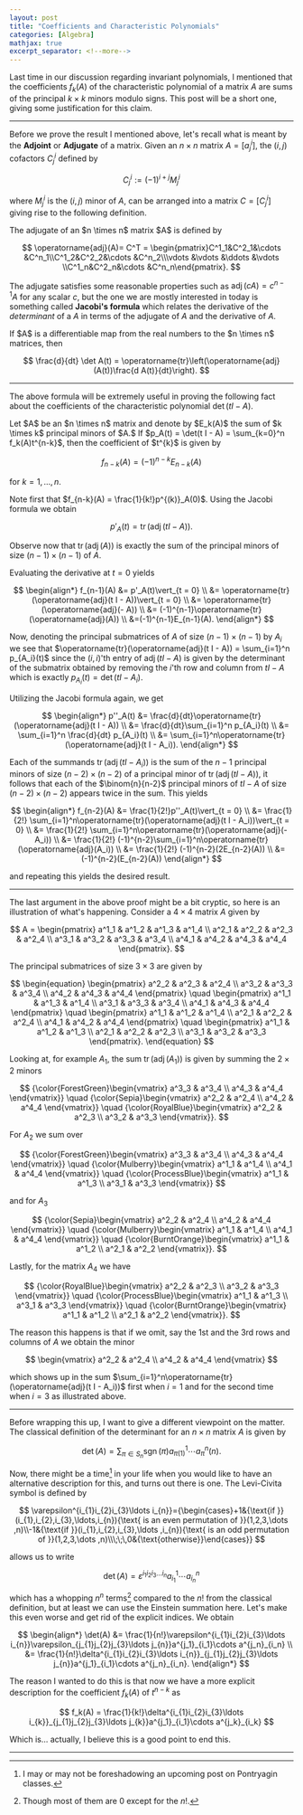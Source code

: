 ```yaml
---
layout: post
title: "Coefficients and Characteristic Polynomials"
categories: [Algebra]
mathjax: true
excerpt_separator: <!--more-->
---
```


Last time in our discussion regarding invariant polynomials, I mentioned that the coefficients $f_k(A)$ of the characteristic polynomial of a matrix $A$ are sums of the principal $k \times k$ minors modulo signs. This post will be a short one, giving some justification for this claim.

<!--more-->

---

Before we prove the result I mentioned above, let's recall what is meant by the <b>Adjoint</b> or <b>Adjugate</b> of a matrix. Given an $n \times n$ matrix $A = [a^i_j]$, the $(i,j)$ cofactors $C^i_j$ defined by 

$$
C^i_j := (-1)^{i+j}M^i_j
$$

where $M^i_j$ is the $(i,j)$ minor of $A$, can be arranged into a matrix $C = [C^i_j]$ giving rise to the following definition.

<div class="definition">
The adjugate of an $n \times n$ matrix $A$ is defined by

$$
\operatorname{adj}(A)= C^T = \begin{pmatrix}C^1_1&C^2_1&\cdots &C^n_1\\C^1_2&C^2_2&\cdots &C^n_2\\\vdots &\vdots &\ddots &\vdots \\C^1_n&C^2_n&\cdots &C^n_n\end{pmatrix}.
$$

</div>

The adjugate satisfies some reasonable properties such as $\operatorname{adj}(cA) = c^{n-1}A$ for any scalar $c$, but the one we are mostly interested in today is something called <b>Jacobi's formula</b> which relates the derivative of the _determinant_ of a $A$ in terms of the adjugate of $A$ and the derivative of $A$.

<div class="theorem" text="(Jacobi's formula)">
If $A$ is a differentiable map from the real numbers to the $n \times n$ matrices, then

$$
\frac{d}{dt} \det A(t) = \operatorname{tr}\left(\operatorname{adj}(A(t))\frac{d A(t)}{dt}\right).
$$

</div>

---

The above formula will be extremely useful in proving the following fact about the coefficients of the characteristic polynomial $\det(t I - A)$.

<div class="proposition">
Let $A$ be an $n \times n$ matrix and denote by $E_k(A)$ the sum of $k \times k$ principal minors of $A.$ If $p_A(t) = \det(t I - A) = \sum_{k=0}^n f_k(A)t^{n-k}$, then the coefficient of $t^{k}$ is given by

$$
f_{n-k}(A) = (-1)^{n-k}E_{n-k}(A)
$$

for $k = 1,\dots, n$.
</div>

<div class="proof">
Note first that $f_{n-k}(A) = \frac{1}{k!}p^{(k)}_A(0)$. Using the Jacobi formula we obtain

$$
p'_A(t) = \operatorname{tr}(\operatorname{adj}(t I - A)).
$$

Observe now that $\operatorname{tr}(\operatorname{adj}(A))$ is exactly the sum of the principal minors of size $(n-1) \times (n-1)$ of $A$.

Evaluating the derivative at $t = 0$ yields

$$
\begin{align*}
f_{n-1}(A) &= p'_A(t)\vert_{t = 0} \\
&= \operatorname{tr}(\operatorname{adj}(t I - A))\vert_{t = 0} \\
&= \operatorname{tr}(\operatorname{adj}(- A)) \\
&= (-1)^{n-1}\operatorname{tr}(\operatorname{adj}(A)) \\
&=(-1)^{n-1}E_{n-1}(A).
\end{align*}
$$

Now, denoting the principal submatrices of $A$ of size $(n-1) \times (n-1)$ by $A_i$ we see that $\operatorname{tr}(\operatorname{adj}(t I - A)) = \sum_{i=1}^n p_{A_i}(t)$ since the $(i,i)$'th entry of $\operatorname{adj}(t I - A)$ is given by the determinant of the submatrix obtained by removing the $i$'th row and column from $t I - A$ which is exactly $p_{A_i}(t) = \det(t I - A_i)$.

Utilizing the Jacobi formula again, we get

$$
\begin{align*}
p''_A(t) &= \frac{d}{dt}\operatorname{tr}(\operatorname{adj}(t I - A)) \\
&= \frac{d}{dt}\sum_{i=1}^n p_{A_i}(t) \\
&= \sum_{i=1}^n \frac{d}{dt} p_{A_i}(t) \\
&= \sum_{i=1}^n\operatorname{tr}(\operatorname{adj}(t I - A_i)).
\end{align*}
$$


Each of the summands $\operatorname{tr}(\operatorname{adj}(t I - A_i))$ is the sum of the $n-1$ principal minors of size $(n-2) \times (n-2)$ of a principal minor of $\operatorname{tr}(\operatorname{adj}(t I - A))$, it follows that each of the $\binom{n}{n-2}$ principal minors of $t I - A$ of size $(n-2) \times (n-2)$ appears twice in the sum. This yields

$$
\begin{align*}
f_{n-2}(A) &= \frac{1}{2!}p''_A(t)\vert_{t = 0} \\
&= \frac{1}{2!} \sum_{i=1}^n\operatorname{tr}(\operatorname{adj}(t I - A_i))\vert_{t = 0} \\
&= \frac{1}{2!} \sum_{i=1}^n\operatorname{tr}(\operatorname{adj}(- A_i)) \\
&= \frac{1}{2!} (-1)^{n-2}\sum_{i=1}^n\operatorname{tr}(\operatorname{adj}(A_i)) \\
&= \frac{1}{2!} (-1)^{n-2}(2E_{n-2}(A)) \\
&= (-1)^{n-2}(E_{n-2}(A))
\end{align*}
$$

and repeating this yields the desired result.

</div>

---

The last argument in the above proof might be a bit cryptic, so here is an illustration of what's happening. Consider a $4 \times 4$ matrix $A$ given by

$$
A = \begin{pmatrix}
a^1_1 & a^1_2 & a^1_3 & a^1_4 \\
a^2_1 & a^2_2 & a^2_3 & a^2_4 \\
a^3_1 & a^3_2 & a^3_3 & a^3_4 \\
a^4_1 & a^4_2 & a^4_3 & a^4_4
\end{pmatrix}.
$$

The principal submatrices of size $3 \times 3$ are given by

$$
\begin{equation}
\begin{pmatrix}
a^2_2 & a^2_3 & a^2_4 \\
a^3_2 & a^3_3 & a^3_4 \\
a^4_2 & a^4_3 & a^4_4
\end{pmatrix} \quad
\begin{pmatrix}
a^1_1 & a^1_3 & a^1_4 \\
a^3_1 & a^3_3 & a^3_4 \\
a^4_1 & a^4_3 & a^4_4
\end{pmatrix} \quad
\begin{pmatrix}
a^1_1 & a^1_2 & a^1_4 \\
a^2_1 & a^2_2 & a^2_4 \\
a^4_1 & a^4_2 & a^4_4
\end{pmatrix} \quad
\begin{pmatrix}
a^1_1 & a^1_2 & a^1_3 \\
a^2_1 & a^2_2 & a^2_3 \\
a^3_1 & a^3_2 & a^3_3
\end{pmatrix}.
\end{equation}
$$


Looking at, for example $A_1$, the sum $\operatorname{tr}(\operatorname{adj}(A_1))$ is given by summing the $2 \times 2$ minors 

$$
{\color{ForestGreen}\begin{vmatrix}
a^3_3 & a^3_4 \\
a^4_3 & a^4_4 
\end{vmatrix}} \quad
{\color{Sepia}\begin{vmatrix}
a^2_2 & a^2_4 \\
a^4_2 & a^4_4 
\end{vmatrix}} \quad
{\color{RoyalBlue}\begin{vmatrix}
a^2_2 & a^2_3 \\
a^3_2 & a^3_3 
\end{vmatrix}}.
$$

For $A_2$ we sum over

$$
{\color{ForestGreen}\begin{vmatrix}
a^3_3 & a^3_4 \\
a^4_3 & a^4_4 
\end{vmatrix}} \quad
{\color{Mulberry}\begin{vmatrix}
a^1_1 & a^1_4 \\
a^4_1 & a^4_4 
\end{vmatrix}} \quad
{\color{ProcessBlue}\begin{vmatrix}
a^1_1 & a^1_3 \\
a^3_1 & a^3_3 
\end{vmatrix}}
$$

and for $A_3$

$$
{\color{Sepia}\begin{vmatrix}
a^2_2 & a^2_4 \\
a^4_2 & a^4_4 
\end{vmatrix}} \quad
{\color{Mulberry}\begin{vmatrix}
a^1_1 & a^1_4 \\
a^4_1 & a^4_4 
\end{vmatrix}} \quad
{\color{BurntOrange}\begin{vmatrix}
a^1_1 & a^1_2 \\
a^2_1 & a^2_2 
\end{vmatrix}}.
$$

Lastly, for the matrix $A_4$ we have

$$
{\color{RoyalBlue}\begin{vmatrix}
a^2_2 & a^2_3 \\
a^3_2 & a^3_3 
\end{vmatrix}} \quad
{\color{ProcessBlue}\begin{vmatrix}
a^1_1 & a^1_3 \\
a^3_1 & a^3_3 
\end{vmatrix}} \quad
{\color{BurntOrange}\begin{vmatrix}
a^1_1 & a^1_2 \\
a^2_1 & a^2_2 
\end{vmatrix}}.
$$

The reason this happens is that if we omit, say the $1$st and the $3$rd rows and columns of $A$ we obtain the minor

$$
  \begin{vmatrix}
a^2_2 & a^2_4 \\
a^4_2 & a^4_4 
\end{vmatrix}
$$

which shows up in the sum $\sum_{i=1}^n\operatorname{tr}(\operatorname{adj}(t I - A_i))$ first when $i = 1$ and for the second time when $i = 3$ as illustrated above.

---

Before wrapping this up, I want to give a different viewpoint on the matter. The classical definition of the determinant for an $n \times n$ matrix $A$ is given by

$$
\det(A) = \sum_{\pi \in S_n} \operatorname{sgn}(\pi)a^1_{\pi(1)}\cdots a^n_\pi(n).
$$

Now, there might be a time[^1] in your life when you would like to have an alternative description for this, and turns out there is one. The Levi-Civita symbol is defined by

$$
\varepsilon^{i_{1}i_{2}i_{3}\ldots i_{n}}={\begin{cases}+1&{\text{if }}(i_{1},i_{2},i_{3},\ldots,i_{n}){\text{ is an even permutation of }}(1,2,3,\dots ,n)\\-1&{\text{if }}(i_{1},i_{2},i_{3},\ldots ,i_{n}){\text{ is an odd permutation of }}(1,2,3,\dots ,n)\\\;\;\,0&{\text{otherwise}}\end{cases}}
$$

allows us to write

$$
\det(A) = \varepsilon^{i_{1}i_{2}i_{3}\ldots i_{n}}a^1_{i_1}\cdots a^n_{i_n}
$$

which has a whopping $n^n$ terms[^2] compared to the $n!$ from the classical definition, but at least we can use the Einstein summation here. Let's make this even worse and get rid of the explicit indices. We obtain

$$
\begin{align*}
\det(A) &= \frac{1}{n!}\varepsilon^{i_{1}i_{2}i_{3}\ldots i_{n}}\varepsilon_{j_{1}j_{2}j_{3}\ldots j_{n}}a^{j_1}_{i_1}\cdots a^{j_n}_{i_n} \\ 
&= \frac{1}{n!}\delta^{i_{1}i_{2}i_{3}\ldots i_{n}}_{j_{1}j_{2}j_{3}\ldots j_{n}}a^{j_1}_{i_1}\cdots a^{j_n}_{i_n}.
\end{align*}
$$

The reason I wanted to do this is that now we have a more explicit description for the coefficient $f_{k}(A)$ of $t^{n-k}$ as 

$$
f_k(A) = \frac{1}{k!}\delta^{i_{1}i_{2}i_{3}\ldots i_{k}}_{j_{1}j_{2}j_{3}\ldots j_{k}}a^{j_1}_{i_1}\cdots a^{j_k}_{i_k}
$$

Which is... actually, I believe this is a good point to end this.

---

[^1]: I may or may not be foreshadowing an upcoming post on Pontryagin classes.

[^2]: Though most of them are $0$ except for the $n!$.